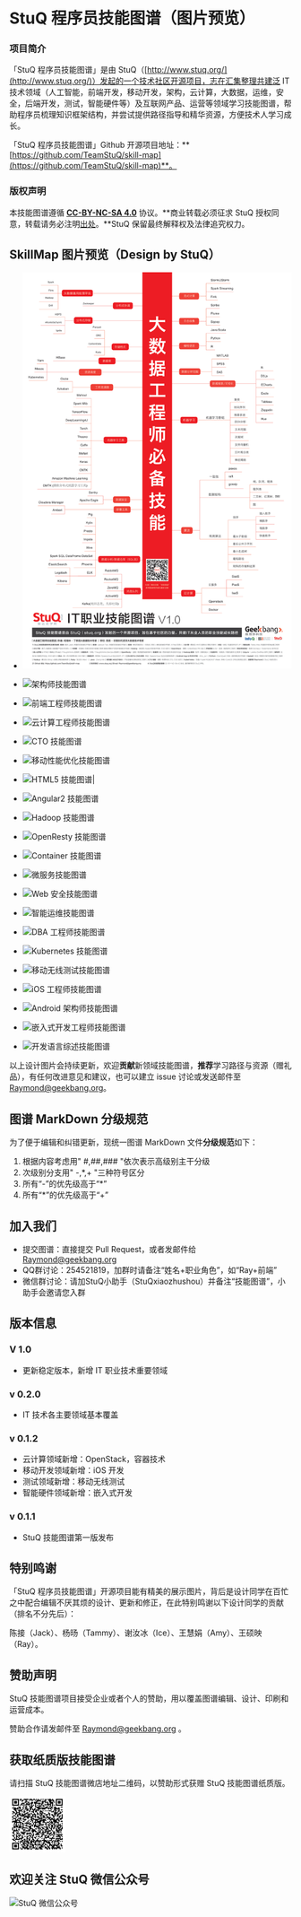 # StuQ 程序员技能图谱（图片预览）

### 项目简介

「StuQ 程序员技能图谱」是由 StuQ（[http://www.stuq.org/](http://www.stuq.org/)）发起的一个技术社区开源项目，志在汇集整理共建泛 IT 技术领域（人工智能，前端开发，移动开发，架构，云计算，大数据，运维，安全，后端开发，测试，智能硬件等）及互联网产品、运营等领域学习技能图谱，帮助程序员梳理知识框架结构，并尝试提供路径指导和精华资源，方便技术人学习成长。

「StuQ 程序员技能图谱」Github 开源项目地址：**[https://github.com/TeamStuQ/skill-map](https://github.com/TeamStuQ/skill-map)**。

### 版权声明
本技能图谱遵循 **[CC-BY-NC-SA 4.0](https://creativecommons.org/licenses/by-nc-sa/4.0/)** 协议。**商业转载必须征求 StuQ 授权同意，转载请务必注明[出处](http://www.stuq.org/subject/skill-map/)。**StuQ 保留最终解释权及法律追究权力。

## SkillMap 图片预览（Design by StuQ）

- ![大数据工程师技能图谱](https://github.com/TeamStuQ/skill-map/blob/master/data/designbyStuQ/png-BigData-by-StuQ.png)

- ![架构师技能图谱](https://github.com/TeamStuQ/skill-map/blob/data/designbyStuQ/png-Architect-by-StuQ.png)

- ![前端工程师技能图谱](https://github.com/TeamStuQ/skill-map/blob/data/designbyStuQ/png-FrontEnd-by-StuQ.png)

- ![云计算工程师技能图谱](https://github.com/TeamStuQ/skill-map/blob/data/designbyStuQ/png-CloudComputing-by-StuQ.png)

- ![CTO 技能图谱](https://github.com/TeamStuQ/skill-map/blob/data/designbyStuQ/png-CTO-by-StuQ.png)

- ![移动性能优化技能图谱](https://github.com/TeamStuQ/skill-map/blob/data/designbyStuQ/png-MobileOptimization-by-StuQ.png)

- ![HTML5 技能图谱](https://github.com/TeamStuQ/skill-map/blob/data/designbyStuQ/png-HTML5-by-StuQ.png)|

- ![Angular2 技能图谱](https://github.com/TeamStuQ/skill-map/blob/data/designbyStuQ/png-Angular2-by-StuQ.png)

- ![Hadoop 技能图谱](https://github.com/TeamStuQ/skill-map/blob/master/data/designbyStuQ/png-Hadoop-by-StuQ.png)

- ![OpenResty 技能图谱](https://github.com/TeamStuQ/skill-map/blob/data/designbyStuQ/png-OpenResty-by-StuQ.png)

- ![Container 技能图谱](https://github.com/TeamStuQ/skill-map/blob/data/designbyStuQ/png-Container-by-StuQ.png)

- ![微服务技能图谱](https://github.com/TeamStuQ/skill-map/blob/data/designbyStuQ/png-MicroService-by-StuQ.png)

- ![Web 安全技能图谱](https://github.com/TeamStuQ/skill-map/blob/data/designbyStuQ/png-Security-by-StuQ.png)

- ![智能运维技能图谱](https://github.com/TeamStuQ/skill-map/blob/data/designbyStuQ/png-IntelligentDevOps-by-StuQ.png)

- ![DBA 工程师技能图谱](https://github.com/TeamStuQ/skill-map/blob/data/designbyStuQ/png-DBA-by-StuQ.png)

- ![Kubernetes 技能图谱](https://github.com/TeamStuQ/skill-map/blob/data/designbyStuQ/png-Kubernetes-by-StuQ.png)

- ![移动无线测试技能图谱](https://github.com/TeamStuQ/skill-map/blob/data/designbyStuQ/png-MobileTesting-by-StuQ.png)

- ![iOS 工程师技能图谱](https://github.com/TeamStuQ/skill-map/blob/data/designbyStuQ/png-iOSDev-by-StuQ.png)

- ![Android 架构师技能图谱](https://github.com/TeamStuQ/skill-map/blob/data/designbyStuQ/png-AndroidArchitect-by-StuQ.png)

- ![嵌入式开发工程师技能图谱](https://github.com/TeamStuQ/skill-map/blob/data/designbyStuQ/png-EmbeddedEngineer-by-StuQ.png)

- ![开发语言综述技能图谱](https://github.com/TeamStuQ/skill-map/blob/data/designbyStuQ/png-ProgrammingLanguage-by-StuQ.png)

以上设计图片会持续更新，欢迎**贡献**新领域技能图谱，**推荐**学习路径与资源（赠礼品），有任何改进意见和建议，也可以建立 issue 讨论或发送邮件至  Raymond@geekbang.org。

## 图谱 MarkDown 分级规范

为了便于编辑和纠错更新，现统一图谱 MarkDown 文件**分级规范**如下：

1. 根据内容考虑用" #,##,### "依次表示高级别主干分级
2. 次级别分支用" -,*,+ "三种符号区分
3. 所有“-”的优先级高于“*”
4. 所有“*”的优先级高于“+”

## 加入我们
- 提交图谱：直接提交 Pull Request，或者发邮件给 Raymond@geekbang.org
- QQ群讨论：254521819，加群时请备注“姓名+职业角色”，如“Ray+前端”
- 微信群讨论：请加StuQ小助手（StuQxiaozhushou）并备注“技能图谱”，小助手会邀请您入群

## 版本信息

### V 1.0
- 更新稳定版本，新增 IT 职业技术重要领域

### v 0.2.0
- IT 技术各主要领域基本覆盖

### v 0.1.2
- 云计算领域新增：OpenStack，容器技术
- 移动开发领域新增：iOS 开发
- 测试领域新增：移动无线测试
- 智能硬件领域新增：嵌入式开发

### v 0.1.1
- StuQ 技能图谱第一版发布

## 特别鸣谢

「StuQ 程序员技能图谱」开源项目能有精美的展示图片，背后是设计同学在百忙之中配合编辑不厌其烦的设计、更新和修正，在此特别鸣谢以下设计同学的贡献（排名不分先后）：

陈接（Jack）、杨旸（Tammy）、谢汝冰（Ice）、王慧娟（Amy）、王硕映（Ray）。

## 赞助声明

StuQ 技能图谱项目接受企业或者个人的赞助，用以覆盖图谱编辑、设计、印刷和运营成本。

赞助合作请发邮件至 Raymond@geekbang.org 。

## 获取纸质版技能图谱

请扫描 StuQ 技能图谱微店地址二维码，以赞助形式获赠 StuQ 技能图谱纸质版。

![StuQ 微店地址二维码](https://github.com/TeamStuQ/skill-map/blob/master/img/StuQWMall-QRCode-100X100.png)

## 欢迎关注 StuQ 微信公众号

![StuQ 微信公众号](https://github.com/TeamStuQ/skill-map/blob/master/img/StuQ-QRCode-100X100.png)
